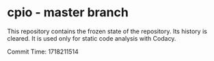 # cpio - master branch

This repository contains the frozen state of the repository.
Its history is cleared. It is used only for static code
analysis with Codacy.

Commit Time: 1718211514
